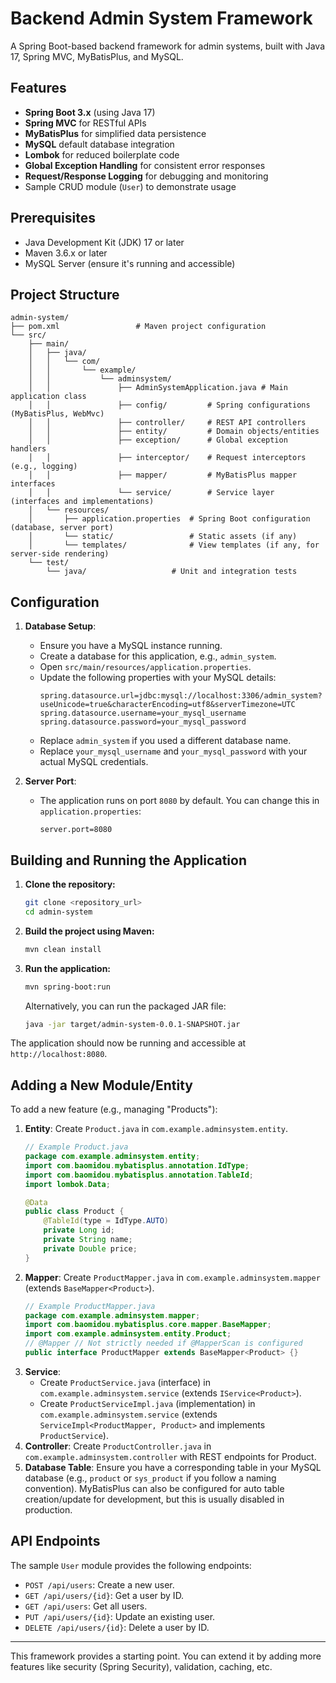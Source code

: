# Backend Admin System Framework

A Spring Boot-based backend framework for admin systems, built with Java 17, Spring MVC, MyBatisPlus, and MySQL.

## Features

*   **Spring Boot 3.x** (using Java 17)
*   **Spring MVC** for RESTful APIs
*   **MyBatisPlus** for simplified data persistence
*   **MySQL** default database integration
*   **Lombok** for reduced boilerplate code
*   **Global Exception Handling** for consistent error responses
*   **Request/Response Logging** for debugging and monitoring
*   Sample CRUD module (`User`) to demonstrate usage

## Prerequisites

*   Java Development Kit (JDK) 17 or later
*   Maven 3.6.x or later
*   MySQL Server (ensure it's running and accessible)

## Project Structure

```
admin-system/
├── pom.xml                 # Maven project configuration
└── src/
    ├── main/
    │   ├── java/
    │   │   └── com/
    │   │       └── example/
    │   │           └── adminsystem/
    │   │               ├── AdminSystemApplication.java # Main application class
    │   │               ├── config/         # Spring configurations (MyBatisPlus, WebMvc)
    │   │               ├── controller/     # REST API controllers
    │   │               ├── entity/         # Domain objects/entities
    │   │               ├── exception/      # Global exception handlers
    │   │               ├── interceptor/    # Request interceptors (e.g., logging)
    │   │               ├── mapper/         # MyBatisPlus mapper interfaces
    │   │               └── service/        # Service layer (interfaces and implementations)
    │   └── resources/
    │       ├── application.properties  # Spring Boot configuration (database, server port)
    │       └── static/                 # Static assets (if any)
    │       └── templates/              # View templates (if any, for server-side rendering)
    └── test/
        └── java/                   # Unit and integration tests
```

## Configuration

1.  **Database Setup**:
    *   Ensure you have a MySQL instance running.
    *   Create a database for this application, e.g., `admin_system`.
    *   Open `src/main/resources/application.properties`.
    *   Update the following properties with your MySQL details:
        ```properties
        spring.datasource.url=jdbc:mysql://localhost:3306/admin_system?useUnicode=true&characterEncoding=utf8&serverTimezone=UTC
        spring.datasource.username=your_mysql_username
        spring.datasource.password=your_mysql_password
        ```
    *   Replace `admin_system` if you used a different database name.
    *   Replace `your_mysql_username` and `your_mysql_password` with your actual MySQL credentials.

2.  **Server Port**:
    *   The application runs on port `8080` by default. You can change this in `application.properties`:
        ```properties
        server.port=8080
        ```

## Building and Running the Application

1.  **Clone the repository:**
    ```bash
    git clone <repository_url>
    cd admin-system
    ```

2.  **Build the project using Maven:**
    ```bash
    mvn clean install
    ```

3.  **Run the application:**
    ```bash
    mvn spring-boot:run
    ```
    Alternatively, you can run the packaged JAR file:
    ```bash
    java -jar target/admin-system-0.0.1-SNAPSHOT.jar
    ```

The application should now be running and accessible at `http://localhost:8080`.

## Adding a New Module/Entity

To add a new feature (e.g., managing "Products"):

1.  **Entity**: Create `Product.java` in `com.example.adminsystem.entity`.
    ```java
    // Example Product.java
    package com.example.adminsystem.entity;
    import com.baomidou.mybatisplus.annotation.IdType;
    import com.baomidou.mybatisplus.annotation.TableId;
    import lombok.Data;

    @Data
    public class Product {
        @TableId(type = IdType.AUTO)
        private Long id;
        private String name;
        private Double price;
    }
    ```
2.  **Mapper**: Create `ProductMapper.java` in `com.example.adminsystem.mapper` (extends `BaseMapper<Product>`).
    ```java
    // Example ProductMapper.java
    package com.example.adminsystem.mapper;
    import com.baomidou.mybatisplus.core.mapper.BaseMapper;
    import com.example.adminsystem.entity.Product;
    // @Mapper // Not strictly needed if @MapperScan is configured
    public interface ProductMapper extends BaseMapper<Product> {}
    ```
3.  **Service**:
    *   Create `ProductService.java` (interface) in `com.example.adminsystem.service` (extends `IService<Product>`).
    *   Create `ProductServiceImpl.java` (implementation) in `com.example.adminsystem.service` (extends `ServiceImpl<ProductMapper, Product>` and implements `ProductService`).
4.  **Controller**: Create `ProductController.java` in `com.example.adminsystem.controller` with REST endpoints for Product.
5.  **Database Table**: Ensure you have a corresponding table in your MySQL database (e.g., `product` or `sys_product` if you follow a naming convention). MyBatisPlus can also be configured for auto table creation/update for development, but this is usually disabled in production.

## API Endpoints

The sample `User` module provides the following endpoints:

*   `POST /api/users`: Create a new user.
*   `GET /api/users/{id}`: Get a user by ID.
*   `GET /api/users`: Get all users.
*   `PUT /api/users/{id}`: Update an existing user.
*   `DELETE /api/users/{id}`: Delete a user by ID.

---

This framework provides a starting point. You can extend it by adding more features like security (Spring Security), validation, caching, etc.
